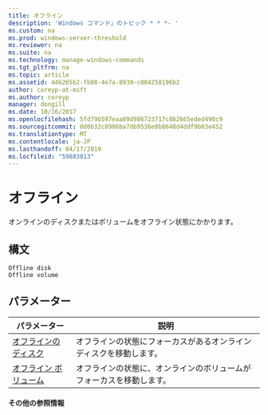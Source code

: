 ```yaml
---
title: オフライン
description: 'Windows コマンド」のトピック * * *- '
ms.custom: na
ms.prod: windows-server-threshold
ms.reviewer: na
ms.suite: na
ms.technology: manage-windows-commands
ms.tgt_pltfrm: na
ms.topic: article
ms.assetid: 44b265b2-fb08-4e7a-8939-c004258196b2
author: coreyp-at-msft
ms.author: coreyp
manager: dongill
ms.date: 10/16/2017
ms.openlocfilehash: 5fd79b597eaa89d986723717c862665eded490c9
ms.sourcegitcommit: 0d0b32c8986ba7db9536e0b8648d4ddf9b03e452
ms.translationtype: MT
ms.contentlocale: ja-JP
ms.lasthandoff: 04/17/2019
ms.locfileid: "59883813"
---
```

# <a name="offline"></a>オフライン



オンラインのディスクまたはボリュームをオフライン状態にかかります。

## <a name="syntax"></a>構文

```
Offline disk
Offline volume
```

## <a name="parameters"></a>パラメーター

|パラメーター|説明|
|---------|-----------|
|[オフラインのディスク](offline-disk.md)|オフラインの状態にフォーカスがあるオンライン ディスクを移動します。|
|[オフライン ボリューム](offline-volume.md)|オフラインの状態に、オンラインのボリュームがフォーカスを移動します。|

#### <a name="additional-references"></a>その他の参照情報

